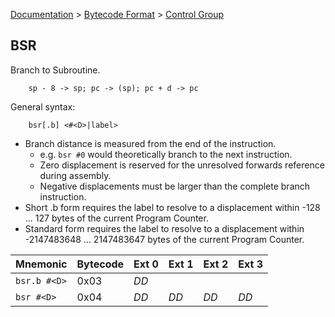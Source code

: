 [Documentation](../../README.md) > [Bytecode Format](../README.md) > [Control Group](../InstructionsControl.md)

## BSR

Branch to Subroutine.

        sp - 8 -> sp; pc -> (sp); pc + d -> pc

General syntax:

        bsr[.b] <#<D>|label>

* Branch distance is measured from the end of the instruction.
    - e.g. `bsr #0` would theoretically branch to the next instruction.
    - Zero displacement is reserved for the unresolved forwards reference during assembly.
    - Negative displacements must be larger than the complete branch instruction.
* Short .b form requires the label to resolve to a displacement within -128 ... 127 bytes of the current Program Counter.
* Standard form requires the label to resolve to a displacement within -2147483648 ... 2147483647 bytes of the current Program Counter.

| Mnemonic | Bytecode | Ext 0 | Ext 1 | Ext 2 | Ext 3 |
| - | - | - | - | - | - |
| `bsr.b #<D>`| 0x03 | *DD* |
| `bsr #<D>` | 0x04 | *DD* | *DD* | *DD* | *DD* |

